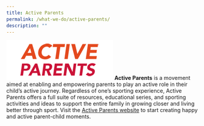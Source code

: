 ```yaml
---
title: Active Parents
permalink: /what-we-do/active-parents/
description: ""
---
```

![](/images/logo-activeparents2.png)
**Active Parents** is a movement aimed at enabling and empowering parents to play an active role in their child’s active journey. Regardless of one’s sporting experience, Active Parents offers a full suite of resources, educational series, and sporting activities and ideas to support the entire family in growing closer and living better through sport. Visit the [Active Parents website](https://activeparents.myactivesg.com/) to start creating happy and active parent-child moments.